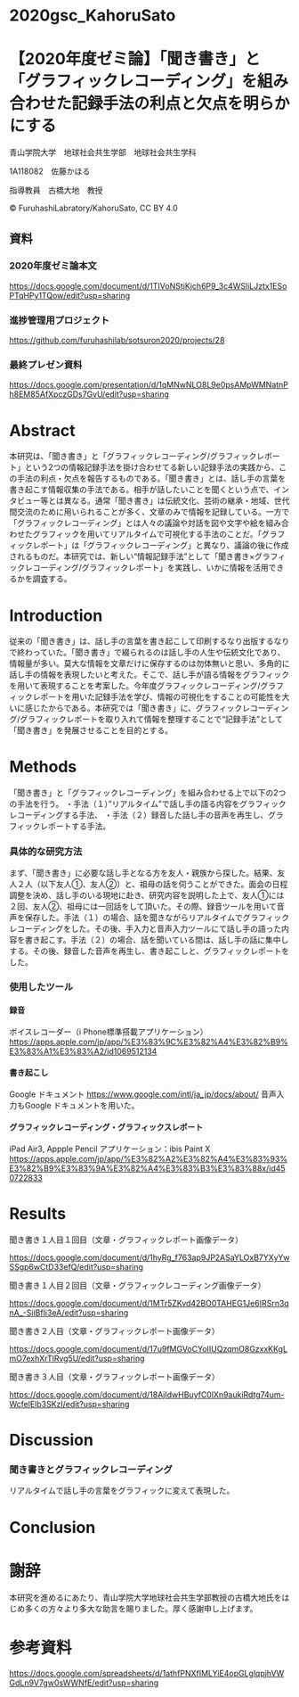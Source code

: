 # 2020gsc_KahoruSato
# 【2020年度ゼミ論】「聞き書き」と「グラフィックレコーディング」を組み合わせた記録手法の利点と欠点を明らかにする
青山学院大学　地球社会共生学部　地球社会共生学科

1A118082　佐藤かほる

指導教員　古橋大地　教授

© FuruhashiLabratory/KahoruSato, CC BY 4.0

## 資料

### 2020年度ゼミ論本文

https://docs.google.com/document/d/1TIVoNStjKjch6P9_3c4WSliLJztx1ESoPTqHPy1TQow/edit?usp=sharing

### 進捗管理用プロジェクト

https://github.com/furuhashilab/sotsuron2020/projects/28

### 最終プレゼン資料

https://docs.google.com/presentation/d/1qMNwNLO8L9e0psAMpWMNatnPh8EM85AfXpczGDs7GvU/edit?usp=sharing


# Abstract
本研究は、「聞き書き」と「グラフィックレコーディング/グラフィックレポート」という2つの情報記録手法を掛け合わせてる新しい記録手法の実践から、この手法の利点・欠点を報告するものである。「聞き書き」とは、話し手の言葉を書き起こす情報収集の手法である。相手が話したいことを聞くという点で、インタビュー等とは異なる。通常「聞き書き」は伝統文化、芸術の継承・地域、世代間交流のために用いられることが多く、文章のみで情報を記録している。一方で「グラフィックレコーディング」とは人々の議論や対話を図や文字や絵を組み合わせたグラフィックを用いてリアルタイムで可視化する手法のことだ。「グラフィックレポート」は「グラフィックレコーディング」と異なり、議論の後に作成されるものだ。本研究では、新しい“情報記録手法”として「聞き書き×グラフィックレコーディング/グラフィックレポート」を実践し、いかに情報を活用できるかを調査する。

# Introduction
従来の「聞き書き」は、話し手の言葉を書き起こして印刷するなり出版するなりで終わっていた。「聞き書き」で綴られるのは話し手の人生や伝統文化であり、情報量が多い。莫大な情報を文章だけに保存するのは勿体無いと思い、多角的に話し手の情報を表現したいと考えた。そこで、話し手が語る情報をグラフィックを用いて表現することを考案した。今年度グラフィックレコーディング/グラフィックレポートを用いた記録手法を学び、情報の可視化をすることの可能性を大いに感じたからである。本研究では「聞き書き」に、グラフィックレコーディング/グラフィックレポートを取り入れて情報を整理することで“記録手法”として「聞き書き」を発展させることを目的とする。


# Methods
「聞き書き」と「グラフィックレコーディング」を組み合わせる上で以下の2つの手法を行う。
・手法（１）”リアルタイム”で話し手の語る内容をグラフィックレコーディングする手法、
・手法（２）録音した話し手の音声を再生し、グラフィックレポートする手法。

### 具体的な研究方法
まず、「聞き書き」に必要な話し手となる方を友人・親族から探した。結果、友人２人（以下友人①、友人②）と、祖母の話を伺うことができた。面会の日程調整を決め、話し手のいる現地に赴き、研究内容を説明した上で、友人①には２回、友人②、祖母には一回話をして頂いた。その際、録音ツールを用いて音声を保存した。手法（１）の場合、話を聞きながらリアルタイムでグラフィックレコーディングをした。その後、手入力と音声入力ツールにて話し手の語った内容を書き起こす。手法（２）の場合、話を聞いている間は、話し手の話に集中しする。その後、録音した音声を再生し、書き起こしと、グラフィックレポートをした。

### 使用したツール

#### 録音
ボイスレコーダー（i Phone標準搭載アプリケーション）
https://apps.apple.com/jp/app/%E3%83%9C%E3%82%A4%E3%82%B9%E3%83%A1%E3%83%A2/id1069512134

#### 書き起こし
Google ドキュメント
https://www.google.com/intl/ja_jp/docs/about/
音声入力もGoogle ドキュメントを用いた。

#### グラフィックレコーディング・グラフィックスレポート
iPad Air3, Appple Pencil
アプリケーション：ibis Paint X 
https://apps.apple.com/jp/app/%E3%82%A2%E3%82%A4%E3%83%93%E3%82%B9%E3%83%9A%E3%82%A4%E3%83%B3%E3%83%88x/id450722833


# Results
聞き書き１人目１回目（文章・グラフィックレポート画像データ）

https://docs.google.com/document/d/1hyRg_f763ap9JP2ASaYLOxB7YXyYwSSgp6wCtD33efQ/edit?usp=sharing

聞き書き１人目２回目（文章・グラフィックレコーディング画像データ）

https://docs.google.com/document/d/1MTr5ZKvd42BO0TAHEG1Je6IRSrn3qnA_-SiiBfIi3eA/edit?usp=sharing

聞き書き２人目（文章・グラフィックレポート画像データ）

https://docs.google.com/document/d/17u9fMGVoCYoIIUQzqmO8GzxxKKgLmO7exhXrTlRvg5U/edit?usp=sharing

聞き書き３人目（文章・グラフィックレポート画像データ）

https://docs.google.com/document/d/18AjIdwHBuyfC0lXn9aukiRdtg74um-WcfelElb3SKzI/edit?usp=sharing

# Discussion

### 聞き書きとグラフィックレコーディング
リアルタイムで話し手の言葉をグラフィックに変えて表現した。



# Conclusion

# 謝辞
本研究を進めるにあたり、青山学院大学地球社会共生学部教授の古橋大地氏をはじめ多くの方々より多大な助言を賜りました。厚く感謝申し上げます。

# 参考資料
https://docs.google.com/spreadsheets/d/1athfPNXfIMLYiE4opGLglqpjhVWGdLn9V7gw0sWWNfE/edit?usp=sharing
